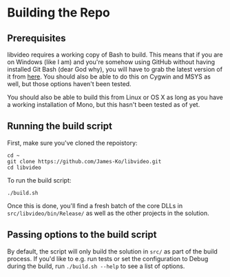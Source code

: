 # Building the Repo

## Prerequisites

libvideo requires a working copy of Bash to build. This means that if you are on Windows (like I am) and you're somehow using GitHub without having installed Git Bash (dear God why), you will have to grab the latest version of it from [here](http://www.git-scm.com/downloads). You should also be able to do this on Cygwin and MSYS as well, but those options haven't been tested.

You should also be able to build this from Linux or OS X as long as you have a working installation of Mono, but this hasn't been tested as of yet.

## Running the build script

First, make sure you've cloned the repoistory:

```
cd ~
git clone https://github.com/James-Ko/libvideo.git
cd libvideo
```

To run the build script:

    ./build.sh

Once this is done, you'll find a fresh batch of the core DLLs in `src/libvideo/bin/Release/` as well as the other projects in the solution.

## Passing options to the build script

By default, the script will only build the solution in `src/` as part of the build process. If you'd like to e.g. run tests or set the configuration to Debug during the build, run `./build.sh --help` to see a list of options.
